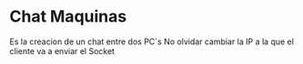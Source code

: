 # Chat Maquinas
Es la creacion de un chat entre dos PC´s
No olvidar cambiar la IP a la que el cliente va a enviar el Socket

